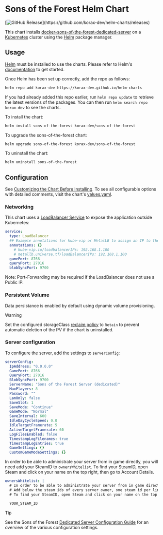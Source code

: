 # Sons of the Forest Helm Chart

[![GitHub Release](https://img.shields.io/github/v/release/korax-dev/helm-charts?filter=sons-of-the-forest*)](https://github.com/korax-dev/helm-charts/releases)

This chart installs [docker-sons-of-the-forest-dedicated-server](https://github.com/jammsen/docker-sons-of-the-forest-dedicated-server) on a [Kubernetes](http://kubernetes.io/) cluster using the [Helm](https://helm.sh/) package manager.

## Usage

[Helm](https://helm.sh) must be installed to use the charts.  Please refer to
Helm's [documentation](https://helm.sh/docs) to get started.

Once Helm has been set up correctly, add the repo as follows:

```sh
helm repo add korax-dev https://korax-dev.github.io/helm-charts
```

If you had already added this repo earlier, run `helm repo update` to retrieve
the latest versions of the packages.  You can then run `helm search repo
korax-dev` to see the charts.

To install the  chart:

```sh
helm install sons-of-the-forest korax-dev/sons-of-the-forest
```

To upgrade the sons-of-the-forest chart:

```sh
helm upgrade sons-of-the-forest korax-dev/sons-of-the-forest
```

To uninstall the chart:

```sh
helm uninstall sons-of-the-forest
```

## Configuration

See [Customizing the Chart Before Installing](https://helm.sh/docs/intro/using_helm/#customizing-the-chart-before-installing). To see all configurable options with detailed comments, visit the chart's [values.yaml](./values.yaml).

### Networking

This chart uses a [LoadBalancer Service](https://kubernetes.io/docs/concepts/services-networking/service/#loadbalancer) to expose the application outside Kubernetes:

```yaml
service:
  type: LoadBalancer
  ## Example annotations for kube-vip or MetalLB to assign an IP to the LoadBalancer
  annotations: {}
    # kube-vip.io/loadbalancerIPs: 192.168.1.100
    # metallb.universe.tf/loadBalancerIPs: 192.168.1.100
  gamePort: 8766
  queryPort: 27016
  blobSyncPort: 9700
```

Note: Port-Forwarding may be required if the LoadBalancer does not use a Public IP.

### Persistent Volume

Data persistance is enabled by default using dynamic volume provisioning.

> [!WARNING]
> Set the configured storageClass [reclaim policy](https://kubernetes.io/docs/concepts/storage/storage-classes/#reclaim-policy) to `Retain` to prevent automatic deletion of the PV if the chart is uninstalled.

### Server configuration

To configure the server, add the settings to `serverConfig`:

```yaml
serverConfig:
  IpAddress: "0.0.0.0"
  GamePort: 8766
  QueryPort: 27016
  BlobSyncPort: 9700
  ServerName: "Sons of the Forest Server (dedicated)"
  MaxPlayers: 8
  Password: ""
  LanOnly: false
  SaveSlot: 1
  SaveMode: "Continue"
  GameMode: "Normal"
  SaveInterval: 600
  IdleDayCycleSpeed: 0.0
  IdleTargetFramerate: 5
  ActiveTargetFramerate: 60
  LogFilesEnabled: false
  TimestampLogFilenames: true
  TimestampLogEntries: true
  GameSettings: {}
  CustomGameModeSettings: {}
```

In order to be able to administrate your server from in game directly, you will
need add your SteamID to `ownersWhitelist`. To find your SteamID, open Steam and
click on your name on the top right, then go to Account Details.

```yaml
ownersWhitelist: |
  # In order to be able to administrate your server from in game directly, you will need to setup server ownership.
  # Add below the steam ids of every server owner, one steam id per line.
  # To find your SteamID, open Steam and click on your name on the top right, then go to Account Details.

  YOUR_STEAM_ID
```

> [!TIP]
> See the Sons of the Forest [Dedicated Server Configuration Guide](https://steamcommunity.com/sharedfiles/filedetails/?id=2992700419) for an overview of the various configuration settings.
